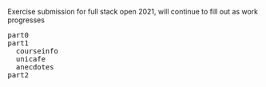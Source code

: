 Exercise submission for full stack open 2021, will continue to fill out as work progresses

<pre>
part0
part1
  courseinfo
  unicafe
  anecdotes
part2
  
</pre>